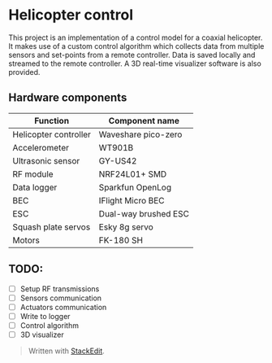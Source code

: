 ﻿# Helicopter control
This project is an implementation of a control model for a coaxial helicopter. It makes use of a custom control algorithm which collects data from multiple sensors and set-points from a remote controller. Data is saved locally and streamed to the remote controller.
A 3D real-time visualizer software is also provided.

## Hardware components
| Function | Component name |
|--|--|
| Helicopter controller | Waveshare pico-zero |
| Accelerometer | WT901B |
| Ultrasonic sensor | GY-US42 |
| RF module | NRF24L01+ SMD |
| Data logger | Sparkfun OpenLog |
| BEC | IFlight Micro BEC |
| ESC | Dual-way brushed ESC |
| Squash plate servos | Esky 8g servo |
| Motors | FK-180 SH |

## TODO:

 - [ ] Setup RF transmissions
 - [ ] Sensors communication
 - [ ] Actuators communication
 - [ ] Write to logger
 - [ ] Control algorithm
 - [ ] 3D visualizer

> Written with [StackEdit](https://stackedit.io/).
